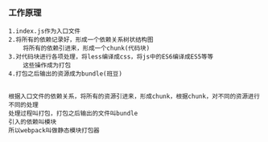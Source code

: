 ### 工作原理
	1.index.js作为入口文件
	2.将所有的依赖记录好，形成一个依赖关系树状结构图
		将所有的依赖引进来，形成一个chunk(代码块)
	3.对代码块进行各项处理，将less编译成css，将js中的ES6编译成ES5等等
		这些操作成为打包
	4.打包之后输出的资源成为bundle(班豆)
	
	
	根据入口文件的依赖关系，将所有的资源引进来，形成chunk，根据chunk，对不同的资源进行不同的处理
	处理过程叫打包，打包之后输出的文件叫bundle
	引入的依赖叫模块
	所以webpack叫做静态模块打包器
	
	